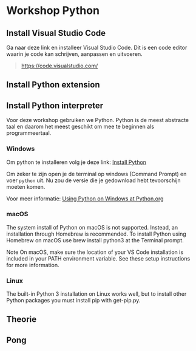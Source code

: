 # Workshop Python

## Install Visual Studio Code
Ga naar deze link en installeer Visual Studio Code. Dit is een code editor waarin je code kan schrijven, aanpassen en uitvoeren. 

>https://code.visualstudio.com/

## Install Python extension



## Install Python interpreter

Voor deze workshop gebruiken we Python. Python is de meest abstracte taal en daarom het meest geschikt om mee te beginnen als programmeertaal.

### Windows
Om python te installeren volg je deze link: [Install Python](https://www.python.org/downloads/)

Om zeker te zijn open je de terminal op windows (Command Prompt) en voer `python` uit. Nu zou de versie die je gedownload hebt tevoorschijn moeten komen.

Voor meer informatie: [Using Python on Windows at Python.org](https://docs.python.org/3.9/using/windows.html)

### macOS
The system install of Python on macOS is not supported. Instead, an installation through Homebrew is recommended. To install Python using Homebrew on macOS use brew install python3 at the Terminal prompt.

Note On macOS, make sure the location of your VS Code installation is included in your PATH environment variable. See these setup instructions for more information.

### Linux
The built-in Python 3 installation on Linux works well, but to install other Python packages you must install pip with get-pip.py.

## Theorie

## Pong
